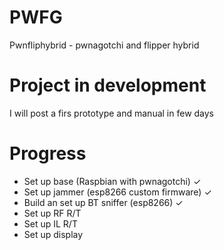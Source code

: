 # PWFG
Pwnfliphybrid - pwnagotchi and flipper hybrid 
# Project in development
I will post a firs prototype and manual in few days
# Progress
- Set up base (Raspbian with pwnagotchi) ✓
- Set up jammer (esp8266 custom firmware) ✓
- Build an set up BT sniffer (esp8266) ✓
- Set up RF R/T
- Set up IL R/T
- Set up display
